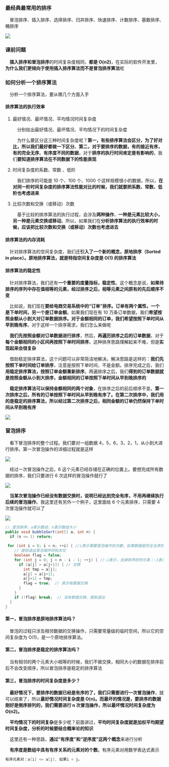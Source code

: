 ### 最经典最常用的排序

&emsp;冒泡排序、插入排序、选择排序、归并排序、快速排序、计数排序、基数排序、桶排序

![](https://ae01.alicdn.com/kf/U9fd7a33edb654cf19fa2fdd8ea085658T.jpg)



### 课前问题

**&emsp;插入排序和冒泡排序**的时间复杂度相同，**都是 O(n2)**，在实际的软件开发里，**为什么我们更倾向于使用插入排序算法而不是冒泡排序算法**呢



### 如何分析一个排序算法

&emsp;分析一个排序算法，要从哪几个方面入手

#### 排序算法的执行效率

1. 最好情况、最坏情况、平均情况时间复杂度

   &emsp;分别给出最好情况、最坏情况、平均情况下的时间复杂度

   &emsp;为什么要区分这三种时间复杂度呢？**第一，有些排序算法会区分，为了好对比，所以我们最好都做一下区分**。**第二，对于要排序的数据，有的接近有序，有的完全无序**。**有序度不同的数据**，对于**排序的执行时间肯定是有影响的**，我们**要知道排序算法在不同数据下的性能表现**

2. 时间复杂度的系数、常数 、低阶

   &emsp;我们排序的可能是 10 个、100 个、1000 个这样规模很小的数据，所以，**在对同一阶时间复杂度的排序算法性能对比的时候，我们就要把系数、常数、低阶也考虑进来**

3. 比较次数和交换（或移动）次数

   &emsp;基于比较的排序算法的执行过程，会涉及**两种操作**，**一种是元素比较大小，另一种是元素交换或移动**。所以，如果我们在**分析排序算法的执行效率的时候，应该把比较次数和交换（或移动）次数也考虑进去**

#### 排序算法的内存消耗

&emsp;针对排序算法的空间复杂度，我们还**引入了一个新的概念，原地排序（Sorted in place）。原地排序算法，就是特指空间复杂度是 O(1) 的排序算法**

#### 排序算法的稳定性

&emsp;针对排序算法，我们还有**一个重要的度量指标，稳定性**。这个概念是说，**如果待排序的序列中存在值相等的元素，经过排序之后，相等元素之间原有的先后顺序不变**

&emsp;比如说，我们现在**要给电商交易系统中的“订单”排序。订单有两个属性，一个是下单时间，另一个是订单金额**。如果我们现在有 10 万条订单数据，我们**希望按照金额从小到大对订单数据排序。对于金额相同的订单，我们希望按照下单时间从早到晚有序**。对于这样一个排序需求，我们怎么来做呢

&emsp;**我们先按照金额对订单数据进行排序**，然后，**再遍历排序之后的订单数据**，对于**每个金额相同的小区间再按照下单时间排序**。这种排序思路理解起来不难，但是**实现起来会很复杂**

&emsp;借助稳定排序算法，这个问题可以非常简洁地解决。解决思路是这样的：**我们先按照下单时间给订单排序**，注意是按照下单时间，不是金额。排序完成之后，我们**用稳定排序算法，按照订单金额重新排序**。两遍排序之后，我们**得到的订单数据就是按照金额从小到大排序，金额相同的订单按照下单时间从早到晚排序的**

**&emsp;稳定排序算法可以保持金额相同的两个对象**，在排序之后的前后顺序不变。**第一次排序之后，所有的订单按照下单时间从早到晚有序了。在第二次排序中，我们用的是稳定的排序算法，所以经过第二次排序之后，相同金额的订单仍然保持下单时间从早到晚有序**

![](https://ae01.alicdn.com/kf/U952381531f1d4842be577e0b658b845av.jpg)



### 冒泡排序

&emsp;看下冒泡排序的整个过程。我们要对一组数据 4，5，6，3，2，1，从小到大进行排序。第一次冒泡操作的详细过程就是这样

![](https://ae01.alicdn.com/kf/Udf84d87965cc4bedbc29d86140212fb0k.jpg)

&emsp;经过一次冒泡操作之后，6 这个元素已经存储在正确的位置上。要想完成所有数据的排序，我们只要进行 6 次这样的冒泡操作就行了

![](https://ae01.alicdn.com/kf/U02161cdecad44ba29901758792dfc456p.jpg)

&emsp;**当某次冒泡操作已经没有数据交换时，说明已经达到完全有序，不用再继续执行后续的冒泡操作**。我这里还有另外一个例子，这里面给 6 个元素排序，只需要 4 次冒泡操作就可以了

![](https://ae01.alicdn.com/kf/U08900417566c4f849b5bd201e51ecc2bt.jpg)

```java
// 冒泡排序，a表示数组，n表示数组大小
public void bubbleSort(int[] a, int n) {
  if (n <= 1) return;
 
 for (int i = 0; i < n; ++i) { //i表示需要冒泡操作的次数，如果数据是完全无序的，则需要n次操作
    // 提前退出冒泡循环的标志位
    boolean flag = false;
    for (int j = 0; j < n - i - 1; ++j) { //-i表示，去掉排序好的元素；-1表示跟下一个元素对比，所以不能走到最头上。
      if (a[j] > a[j+1]) { // 交换
        int tmp = a[j];
        a[j] = a[j+1];
        a[j+1] = tmp;
        flag = true;  // 表示有数据交换      
      }
    }
    if (!flag) break;  // 没有数据交换，提前退出
  }
}
```

#### 第一，冒泡排序是原地排序算法吗？

&emsp;冒泡的过程只涉及相邻数据的交换操作，只需要常量级的临时空间，所以它的空间复杂度为 O(1)，是一个原地排序算法。

#### 第二，冒泡排序是稳定的排序算法吗？

&emsp;当有相邻的两个元素大小相等的时候，我们不做交换，相同大小的数据在排序前后不会改变顺序，所以冒泡排序是稳定的排序算法

#### 第三，冒泡排序的时间复杂度是多少？

**&emsp;最好情况下，要排序的数据已经是有序的了，我们只需要进行一次冒泡操作**，就可以结束了，所以**最好情况时间复杂度是 O(n)。而最坏的情况是，要排序的数据刚好是倒序排列的，我们需要进行 n 次冒泡操作，所以最坏情况时间复杂度为 O(n2)。**

&emsp;**平均情况下的时间复杂**是多少呢？前面讲过，**平均时间复杂度就是加权平均期望时间复杂度，分析的时候要结合概率论的知识**

&emsp;这里还有一种思路，**通过“有序度”和“逆序度”这两个概念**来进行分析

&emsp;**有序度是数组中具有有序关系的元素对的个数**。有序元素对用数学表达式表示

```java
有序元素对：a[i] <= a[j], 如果i < j。
```



